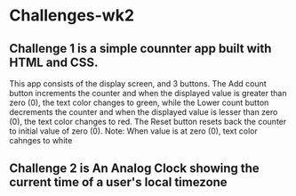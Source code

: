 # Challenges-wk2

## Challenge 1 is a simple counnter app built with HTML and CSS. 
This app consists of the display screen, and 3 buttons.
The Add count button increments the counter and when the displayed value is greater than zero (0), the text color changes to green, while the
Lower count button decrements the counter and when the displayed value is lesser than zero (0), the text color changes to red. The Reset button resets back the counter 
to initial value of zero (0).
Note: When value is at zero (0), text color cahnges to white

## Challenge 2 is An Analog Clock showing the current time of a user's local timezone
